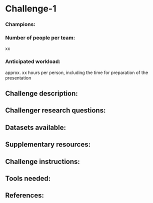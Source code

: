 # Challenge-1

### Champions:


### Number of people per team: 
xx


### Anticipated workload: 
approx. xx hours per person, including the time for preparation of the presentation



## Challenge description:



## Challenger research questions:



## Datasets available:



## Supplementary resources:



## Challenge instructions:



## Tools needed:



## References: 



